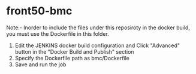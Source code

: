 # front50-bmc

Note:- Inorder to include the files under this reposiroty in the docker build, you must use the Dockerfile in this folder.

1) Edit the JENKINS docker build configuration and Click "Advanced" button in the "Docker Build and Publish" section
2) Specify the Dockerfile path as bmc/Dockerfile
3) Save and run the job